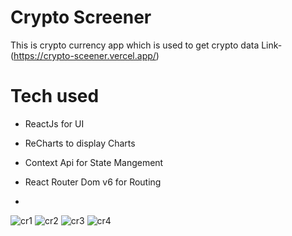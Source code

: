 # Crypto Screener
This is crypto currency app which is used to get crypto data
Link-(https://crypto-sceener.vercel.app/)

# Tech used
 - ReactJs for UI 
 - ReCharts to  display Charts
 - Context Api for State Mangement
 - React Router Dom v6 for Routing

 - 
![cr1](https://github.com/Simranjit911/Crypto-Sceener/assets/102350422/36ed575b-c52f-4057-b8f7-510dbc974b55)
![cr2](https://github.com/Simranjit911/Crypto-Sceener/assets/102350422/b86c1df4-315b-41d2-a894-03b2a3680a19)
![cr3](https://github.com/Simranjit911/Crypto-Sceener/assets/102350422/23f425c8-b501-4c16-8c76-576a9c2f3ec4)
![cr4](https://github.com/Simranjit911/Crypto-Sceener/assets/102350422/aad3d0d8-455c-4d69-8d65-ed98f5cd47ca)
